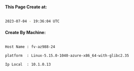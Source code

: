 
   
#### This Page Create at:

```bash

2023-07-04 - 19:36:04 UTC

```

#### Create By Machine:

```bash

Host Name : fv-az988-24

platform  : Linux-5.15.0-1040-azure-x86_64-with-glibc2.35

Ip Local  : 10.1.0.13

```

